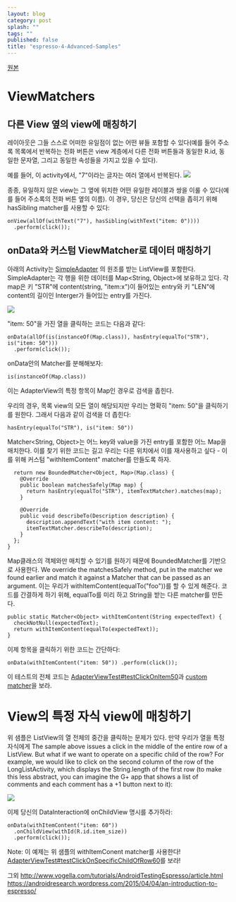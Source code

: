 ```yaml
---
layout: blog
category: post
splash: ""
tags: ""
published: false
title: "espresso-4-Advanced-Samples"
---
```

[원본](https://google.github.io/android-testing-support-library/docs/espresso/advanced/index.html)

# ViewMatchers

## 다른 View 옆의 view에 매칭하기
레이아웃은 그들 스스로 어떠한 유일점이 없는 어떤 뷰들 포함할 수 있다(예를 들어 주소록 목록에서 반복하는 전화 버튼은 view 계층에서 다른 전화 버튼들과 동일한 R.id, 동일한 문자열, 그리고 동일한 속성들을 가지고 있을 수 있다).

예를 들어, 이 activity에서, "7"이라는 글자는 여러 열에서 반복된다.
![]({{site.baseurl}}/https://google.github.io/android-testing-support-library/docs/images/hasSibling.png)

종종, 유일하지 않은 view는 그 옆에 위치한 어떤 유일한 레이블과 쌍을 이룰 수 있다(예를 들어 주소록의 전화 버튼 옆의 이름). 이 경우, 당신은 당신의 선택을 좁히기 위해 hasSibling matcher를 사용할 수 있다:

	onView(allOf(withText("7"), hasSibling(withText("item: 0"))))
      .perform(click());

## onData와 커스텀 ViewMatcher로 데이터 매칭하기

아래의 Activity는 [SimpleAdapter](http://developer.android.com/intl/ko/reference/android/widget/SimpleAdapter.html)
의 원조를 받는 ListView를 포함한다. SimpleAdapter는 각 행을 위한 데이터를 Map<String, Object>에 보유하고 있다. 각 map은 키 "STR"에 content(string, "item:x")이 들어있는 entry와 키 "LEN"에 content의 길이인 Interger가 들어있는 entry를 가진다.

![]({{site.baseurl}}/https://google.github.io/android-testing-support-library/docs/images/list_activity.png)

"item: 50"을 가진 열을 클릭하는 코드는 다음과 같다:

	onData(allOf(is(instanceOf(Map.class)), hasEntry(equalTo("STR"), is("item: 50")))
	  .perform(click());
  
onData안의 Matcher<Object>를 분해해보자:

	is(instanceOf(Map.class))

이는 AdapterView의 특정 항목이 Map인 경우로 검색을 좁힌다.

우리의 경우, 목록 view의 모든 열이 해당되지만 우리는 명확히 "item: 50"을 클릭하기를 원한다. 그래서 다음과 같이 검색을 더 좁힌다:

	hasEntry(equalTo("STR"), is("item: 50"))

Matcher<String, Object>는 어느 key와 value을 가진 entry를 포함한 어느 Map을 매치한다. 이를 찾기 위한 코드는 길고 우리는 다른 위치에서 이를 재사용하고 싶다 - 이를 위해 커스텀 "withItemContent" matcher를 만들도록 하자.

      return new BoundedMatcher<Object, Map>(Map.class) {
        @Override
        public boolean matchesSafely(Map map) {
          return hasEntry(equalTo("STR"), itemTextMatcher).matches(map);
        }

        @Override
        public void describeTo(Description description) {
          description.appendText("with item content: ");
          itemTextMatcher.describeTo(description);
        }
      };
    }
    
Map클래스의 객체와만 매치할 수 있기를 원하기 때문에 BoundedMatcher를 기반으로 사용한다. We override the matchesSafely method, put in the matcher we found earlier and match it against a Matcher<String> that can be passed as an argument. 이는 우리가 withItemContent(equalTo("foo"))를 할 수 있게 해준다. 코드를 간결하게 하기 위해, equalTo를 미리 하고 String을 받는 다른 matcher를 만든다.

    public static Matcher<Object> withItemContent(String expectedText) {
      checkNotNull(expectedText);
      return withItemContent(equalTo(expectedText));
    }
    
이제 항목을 클릭하기 위한 코드는 간단하다:

	onData(withItemContent("item: 50")) .perform(click());
    
이 테스트의 전체 코드는 [AdapterViewTest#testClickOnItem50](https://android.googlesource.com/platform/frameworks/testing/+/android-support-test/espresso/sample/src/androidTest/java/android/support/test/testapp/AdapterViewTest.java)과 [custom matcher](https://android.googlesource.com/platform/frameworks/testing/+/android-support-test/espresso/sample/src/androidTest/java/android/support/test/testapp/LongListMatchers.java)을 보라.

# View의 특정 자식 view에 매칭하기

위 샘플은 ListView의 열 전체의 중간을 클릭하는 문제가 있다. 만약 우리가 열을 특정 자식에게 
The sample above issues a click in the middle of the entire row of a ListView. But what if we want to operate on a specific child of the row? For example, we would like to click on the second column of the row of the LongListActivity, which displays the String.length of the first row (to make this less abstract, you can imagine the G+ app that shows a list of comments and each comment has a +1 button next to it):

![]({{site.baseurl}}/https://google.github.io/android-testing-support-library/docs/images/item50.png)

이제 당신의 DataInteraction에 onChildView 명시를 추가하라:

    onData(withItemContent("item: 60"))
      .onChildView(withId(R.id.item_size))
      .perform(click());

Note: 이 예제는 위 샘플의 withItemConent matcher를 사용한다! [AdapterViewTest#testClickOnSpecificChildOfRow60](https://android.googlesource.com/platform/frameworks/testing/+/android-support-test/espresso/sample/src/androidTest/java/android/support/test/testapp/AdapterViewTest.java)를 보라!



그외 
http://www.vogella.com/tutorials/AndroidTestingEspresso/article.html
https://androidresearch.wordpress.com/2015/04/04/an-introduction-to-espresso/

